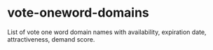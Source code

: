 # vote-oneword-domains
List of vote one word domain names with availability, expiration date, attractiveness, demand score.
